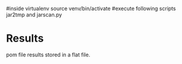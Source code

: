 #inside virtualenv
source venv/bin/activate
#execute following scripts
jar2tmp and 
jarscan.py
# Results
pom file results stored in a flat file.
